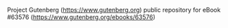 Project Gutenberg (https://www.gutenberg.org) public repository for eBook #63576 (https://www.gutenberg.org/ebooks/63576)
